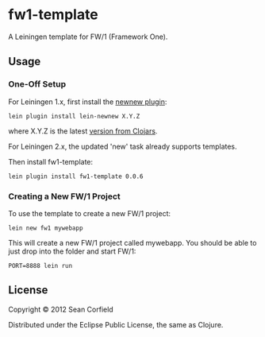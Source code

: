 # fw1-template

A Leiningen template for FW/1 (Framework One).

## Usage

### One-Off Setup

For Leiningen 1.x, first install the [newnew plugin](https://github.com/Raynes/lein-newnew):

```
lein plugin install lein-newnew X.Y.Z
```

where X.Y.Z is the latest [version from Clojars](http://clojars.org/lein-newnew).

For Leiningen 2.x, the updated 'new' task already supports templates.

Then install fw1-template:

```
lein plugin install fw1-template 0.0.6
```

### Creating a New FW/1 Project

To use the template to create a new FW/1 project:

```
lein new fw1 mywebapp
```

This will create a new FW/1 project called mywebapp. You should be able to just drop into the folder and start FW/1:

```
PORT=8888 lein run
```

## License

Copyright © 2012 Sean Corfield

Distributed under the Eclipse Public License, the same as Clojure.
